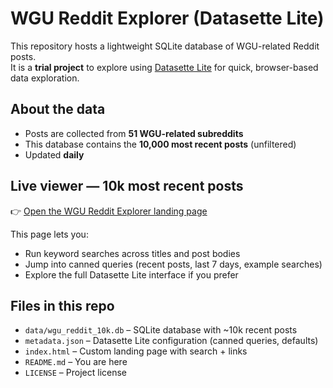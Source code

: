 # WGU Reddit Explorer (Datasette Lite)

This repository hosts a lightweight SQLite database of WGU-related Reddit posts.  
It is a **trial project** to explore using [Datasette Lite](https://github.com/simonw/datasette-lite) for quick, browser-based data exploration.

## About the data
- Posts are collected from **51 WGU-related subreddits**  
- This database contains the **10,000 most recent posts** (unfiltered)  
- Updated **daily**  

## Live viewer — 10k most recent posts

👉 [Open the WGU Reddit Explorer landing page](https://wguDataNinja.github.io/datasette_lite_reddit_explorer/)

This page lets you:
- Run keyword searches across titles and post bodies  
- Jump into canned queries (recent posts, last 7 days, example searches)  
- Explore the full Datasette Lite interface if you prefer  

## Files in this repo
- `data/wgu_reddit_10k.db` – SQLite database with ~10k recent posts  
- `metadata.json` – Datasette Lite configuration (canned queries, defaults)  
- `index.html` – Custom landing page with search + links  
- `README.md` – You are here  
- `LICENSE` – Project license